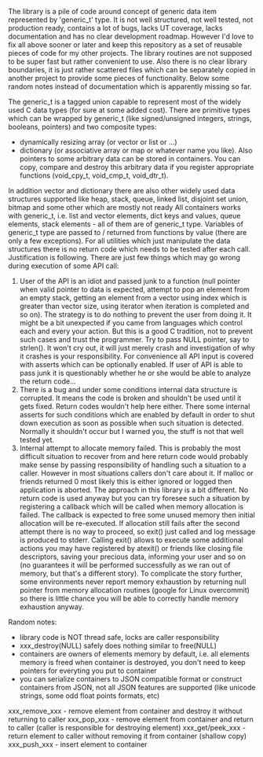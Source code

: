 The library is a pile of code around concept of generic data item represented by 'generic_t' type. It is not well structured, not well tested, not production ready, contains a lot of bugs, lacks UT coverage, lacks documentation and has no clear development roadmap. However I'd love to fix all above sooner or later and keep this repository as a set of reusable pieces of code for my other projects. The library routines are not supposed to be super fast but rather convenient to use. Also there is no clear library boundaries, it is just rather scattered files which can be separately copied in another project to provide some pieces of functionality. Below some random notes instead of documentation which is apparently missing so far.

The generic_t is a tagged union capable to represent most of the widely used C data types (for sure at some added cost). There are primitive types which can be wrapped by generic_t (like signed/unsigned integers, strings, booleans, pointers) and two composite types:
- dynamically resizing array (or vector or list or ...)
- dictionary (or associative array or map or whatever name you like).
Also pointers to some arbitrary data can be stored in containers. You can copy, compare and destroy this arbitrary data if you register appropriate functions (void_cpy_t, void_cmp_t, void_dtr_t).

In addition vector and dictionary there are also other widely used data structures supported like heap, stack, queue, linked list, disjoint set union, bitmap and some other which are mostly not ready
All containers works with generic_t, i.e. list and vector elements, dict keys and values, queue elements, stack elements - all of them are of generic_t type.
Variables of generic_t type are passed to / returned from functions by value (there are only a few exceptions). For all utilities which just manipulate the data structures there is no return code which needs to be tested after each call. Justification is following. There are just few things which may go wrong during execution of some API call:
1. User of the API is an idiot and passed junk to a function (null pointer when valid pointer to data is expected, attempt to pop an element from an empty stack, getting an element from a vector using index which is greater than vector size, using iterator when iteration is completed and so on). The strategy is to do nothing to prevent the user from doing it. It might be a bit unexpected if you came from languages which control each and every your action. But this is a good C tradition, not to prevent such cases and trust the programmer. Try to pass NULL pointer, say to strlen(). It won't cry out, it will just merely crash and investigation of why it crashes is your responsibility. For convenience all API input is covered with asserts which can be optionally enabled. If user of API is able to pass junk it is questionably whether he or she would be able to analyze the return code...
2. There is a bug and under some conditions internal data structure is corrupted. It means the code is broken and shouldn't be used until it gets fixed. Return codes wouldn't help here either. There some internal asserts for such conditions which are enabled by default in order to shut down execution as soon as possible when such situation is detected. Normally it shouldn't occur but I warned you, the stuff is not that well tested yet.
3. Internal attempt to allocate memory failed. This is probably the most difficult situation to recover from and here return code would probably make sense by passing responsibility of handling such a situation to a caller. However in most situations callers don't care about it. If malloc or friends returned 0 most likely this is either ignored or logged then application is aborted. The approach in this library is a bit different. No return code is used anyway but you can try foresee such a situation by registering a callback which will be called when memory allocation is failed. The callback is expected to free some unused memory then initial allocation will be re-executed. If allocation still fails after the second attempt there is no way to proceed, so exit() just called and log message is produced to stderr. Calling exit() allows to execute some additional actions you may have registered by atexit() or friends like closing file descriptors, saving your precious data, informing your user and so on (no guarantees it will be performed successfully as we ran out of memory, but that's a different story). To complicate the story further, some environments never report memory exhaustion by returning null pointer from memory allocation routines (google for Linux overcommit) so there is little chance you will be able to correctly handle memory exhaustion anyway.

Random notes:
- library code is NOT thread safe, locks are caller responsibility
- xxx_destroy(NULL) safely does nothing similar to free(NULL)
- containers are owners of elements memory by default, i.e. all elements memory is freed when container is destroyed, you don't need to keep pointers for everyting you put to container
- you can serialize containers to JSON compatible format or construct containers from JSON, not all JSON features are supported (like unicode strings, some odd float points formats, etc)

xxx_remove_xxx - remove element from container and destroy it without returning to caller
xxx_pop_xxx - remove element from container and return to caller (caller is responsible for destroying element)
xxx_get/peek_xxx - return element to caller without removing it from container (shallow copy)
xxx_push_xxx - insert element to container
